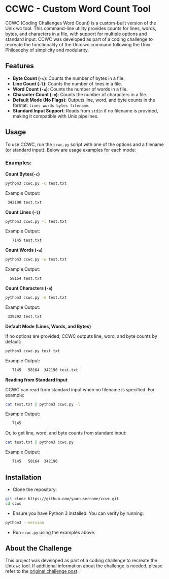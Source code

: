 # CCWC - Custom Word Count Tool

CCWC (Coding Challenges Word Count) is a custom-built version of the Unix wc tool. This command-line utility provides counts for lines, words, bytes, and characters in a file, with support for multiple options and standard input. CCWC was developed as part of a coding challenge to recreate the functionality of the Unix wc command following the Unix Philosophy of simplicity and modularity.

## Features

- **Byte Count (`-c`)**: Counts the number of bytes in a file.
- **Line Count (`-l`)**: Counts the number of lines in a file.
- **Word Count (`-w`)**: Counts the number of words in a file.
- **Character Count (`-m`)**: Counts the number of characters in a file.
- **Default Mode (No Flags)**: Outputs line, word, and byte counts in the format: `lines words bytes filename`.
- **Standard Input Support**: Reads from `stdin` if no filename is provided, making it compatible with Unix pipelines.

## Usage

To use CCWC, run the `ccwc.py` script with one of the options and a filename (or standard input). Below are usage examples for each mode:

### Examples:

**Count Bytes(`-c`)**

```bash
python3 ccwc.py -c test.txt
```

Example Output:

```bash
 342190 test.txt
```

**Count Lines (`-l`)**

```bash
python3 ccwc.py -l test.txt
```

Example Output:

```bash
   7145 test.txt
```

**Count Words (`-w`)**

```bash
python3 ccwc.py -w test.txt
```

Example Output:

```bash
  58164 test.txt
```

**Count Characters (`-m`)**

```bash
python3 ccwc.py -m test.txt
```

Example Output:

```bash
 339292 test.txt
```

**Default Mode (Lines, Words, and Bytes)**

If no options are provided, CCWC outputs line, word, and byte counts by default:

```bash
python3 ccwc.py test.txt
```

Example Output:

```bash
   7145   58164  342190 test.txt
```

**Reading from Standard Input**

CCWC can read from standard input when no filename is specified. For example:

```bash
cat test.txt | python3 ccwc.py -l
```

Example Output:

```bash
   7145
```

Or, to get line, word, and byte counts from standard input:

```bash
cat test.txt | python3 ccwc.py
```

Example Output:

```bash
   7145   58164  342190
```

## Installation

- Clone the repository:

```bash
git clone https://github.com/yourusername/ccwc.git
cd ccwc
```

- Ensure you have Python 3 installed. You can verify by running:

```bash
python3 --version
```

- Run `ccwc.py` using the examples above.

## About the Challenge

This project was developed as part of a coding challenge to recreate the Unix `wc` tool. If additional information about the challenge is needed, please refer to the [original challenge post](https://codingchallenges.fyi/challenges/challenge-wc).
